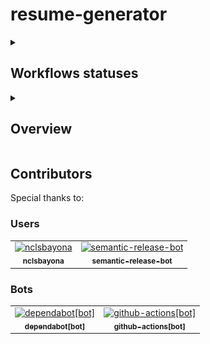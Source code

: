 <h1>resume-generator</h1>

<details name="main">
  <summary>
    <h2>Workflows statuses</h2>
  </summary>
  <img src="https://github.com/nclsbayona/resume-generator/actions/workflows/acknowledge_contributors.yaml/badge.svg" />
  <img src="https://github.com/nclsbayona/resume-generator/actions/workflows/semantic_release.yaml/badge.svg" />
  <img src="https://github.com/nclsbayona/resume-generator/actions/workflows/codeql.yaml/badge.svg" />
  <img src="https://github.com/nclsbayona/resume-generator/actions/workflows/trivy_scan.yaml/badge.svg" />
  <img src="https://github.com/nclsbayona/resume-generator/actions/workflows/osv_scanner.yaml/badge.svg" />
  <img src="https://github.com/nclsbayona/resume-generator/actions/workflows/codacy_scanner.yaml/badge.svg" />
  <img src="https://github.com/nclsbayona/resume-generator/actions/workflows/test_app.yaml/badge.svg" />
  <img src="https://github.com/nclsbayona/resume-generator/actions/workflows/auto_dependabot.yaml/badge.svg" />
  <img src="https://github.com/nclsbayona/resume-generator/actions/workflows/mind_language.yaml/badge.svg" />
  <hr />
</details>

<details name="main">
<summary>
  <h2>Overview</h2>
</summary>
  <ol>
    <li>
      <details name="info">
        <summary>
          <h3>What is this repository?</h3>
        </summary>
        <span>This is a resume generator made using Go.</span>
        <hr />
      </details>
    </li>
    <li>
      <details name="info">
        <summary>
          <h3>Why this project?</h3>
        </summary>
        <p>
          I know there exist a lot of resume generators online made using different strategies, languages, formats,
          colors and so on. However I recently found myself struggling to find a resume generator I could completely
          personalize the way I wanted to, so I decided to build one.
          Also I think Go can be a good tool to use in this case since it has native support for templating (At first I
          was hesitant to use the native libraries because I wanted to use something I had already worked with (Note I'm
          talking about the Mustache templating engine) but I think not having external dependencies is always a good
          idea (I know I use other external dependencies already but still I want to keep the number as minimal as
          possible) ) so I said <i>Why not?</i>
        </p>
        <hr />
      </details>
    </li>
    <li>
      <details name="info">
        <summary>
          <h3>How can I contribute?</h3>
        </summary>
        <p>If you want to contribute to this project, I would really appreciate that. Remember you don't necessarily
          need to code to contribute, you can test the application in a more professional way that what I do, you can
          add documentation for the usage of the application or even only talking about features that could be important
          in the project is a great way to contribute. I really value contributors so I include them in this README
          file.</p>
        <hr />
      </details>
    </li>
    <li>
      <details name="info">
        <summary>
          <h3>How's this thing architected?</h3>
        </summary>
        <p>
          I do like clean architectures, that's the reason I wanted this project to have a clean architecture, and since
          the purpose of this project is building a resume, I decided to implement an architecture that is based a lot
          on Hexagonal architecture (I like to call it Eneagonal and hopefully that gives you an idea about it) but I
          decided to add another port that acts like the commander (Much like in CQRS) because I wanted to have
          different options to use the software but also I wanted to read the values from an external source (Files
          principally) and generate the full resume using those values but have different options to render that resume
          (Take it to a file, show it in screen, etc). I hope this diagram makes It more clear to you:
        </p>
        <br />
        <img src="./images/eneagonal-architecture.svg" />
        <hr />
      </details>
    </li>
    <li>
      <details name="info">
        <summary>
          <h3>What branching strategy is used here?</h3>
        </summary>
        <p>
          For this repository I want to use a branching strategy based on GitFlow mainly because I find GitFlow being easy to understand and implement. GitFlow's main idea is explained in this diagram
          <br />
          <img src="https://wac-cdn.atlassian.com/dam/jcr:a13c18d6-94f3-4fc4-84fb-2b8f1b2fd339/01%20How%20it%20works.svg?cdnVersion=1833" alt="Git workflow - GitFlow" />
          Where we have a main branch and another branch "develop" where we perform the development of the application, and once that is tested and ready for production, a PR to main takes the code to the production branch aka. "main".
          Since the idea is that both "develop" and "main" are protected branches, for each specific feature a new branch needs to be created to develop that feature.
          <img src="https://wac-cdn.atlassian.com/dam/jcr:34c86360-8dea-4be4-92f7-6597d4d5bfae/02%20Feature%20branches.svg?cdnVersion=1833" alt="Git workflow - feature branches"/>
          If you want to learn more, you can visit <a src="https://www.atlassian.com/git/tutorials/comparing-workflows/gitflow-workflow">Attlasian's documentation</a> (Keep in mind the idea is not having release branches).
        </p>
        <hr />
      </details>
    </li>
  </ol>
</details>

<h2>Contributors</h2>
<bold>Special thanks to:</bold>
<h3>Users</h3>
<!-- readme: contributors,collaborators -start -->
<table>
	<tbody>
		<tr>
            <td align="center">
                <a href="https://github.com/nclsbayona">
                    <img src="https://avatars.githubusercontent.com/u/59931437?v=4" width="100;" alt="nclsbayona"/>
                    <br />
                    <sub><b>nclsbayona</b></sub>
                </a>
            </td>
            <td align="center">
                <a href="https://github.com/semantic-release-bot">
                    <img src="https://avatars.githubusercontent.com/u/32174276?v=4" width="100;" alt="semantic-release-bot"/>
                    <br />
                    <sub><b>semantic-release-bot</b></sub>
                </a>
            </td>
		</tr>
	<tbody>
</table>
<!-- readme: contributors,collaborators -end -->

<h3>Bots</h3>
<!-- readme: bots -start -->
<table>
	<tbody>
		<tr>
            <td align="center">
                <a href="https://github.com/dependabot[bot]">
                    <img src="https://avatars.githubusercontent.com/in/29110?v=4" width="100;" alt="dependabot[bot]"/>
                    <br />
                    <sub><b>dependabot[bot]</b></sub>
                </a>
            </td>
            <td align="center">
                <a href="https://github.com/github-actions[bot]">
                    <img src="https://avatars.githubusercontent.com/in/15368?v=4" width="100;" alt="github-actions[bot]"/>
                    <br />
                    <sub><b>github-actions[bot]</b></sub>
                </a>
            </td>
		</tr>
	<tbody>
</table>
<!-- readme: bots -end -->